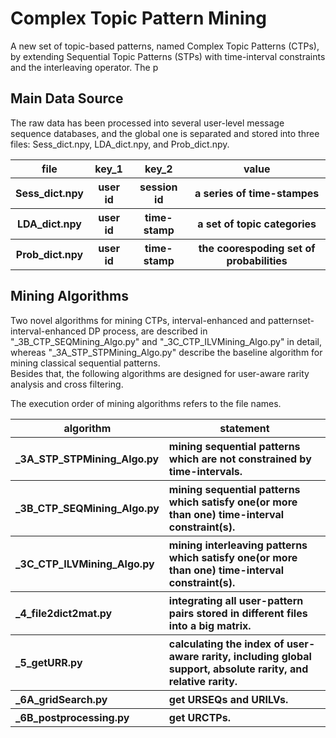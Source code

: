 # Complex Topic Pattern Mining #
A new set of topic-based patterns, named Complex Topic Patterns (CTPs), by extending Sequential Topic Patterns (STPs) with time-interval constraints and the interleaving operator. The p

## Main Data Source ##
The raw data has been processed into several user-level message sequence databases, and the global one is separated and stored into three files: Sess_dict.npy, LDA_dict.npy, and Prob_dict.npy.
<table>
        <tr>
            <th>file</th>     <th>key_1</th>    <th>key_2</th>    <th>value</th>
        </tr>
        <tr>
            <th>Sess_dict.npy</th> <th>user id</th> <th>session id</th> <th>a series of time-stampes </th>
        </tr>
        <tr>
            <th>LDA_dict.npy</th> <th>user id</th> <th>time-stamp</th> <th>a set of topic categories</th>
        </tr>
        <tr>
            <th>Prob_dict.npy</th> <th>user id</th> <th>time-stamp</th> <th>the coorespoding set of probabilities</th>
        </tr>
</table>


## Mining Algorithms ##
Two novel algorithms for mining CTPs, interval-enhanced and patternset-interval-enhanced DP process, are described in "_3B_CTP_SEQMining_Algo.py" and "_3C_CTP_ILVMining_Algo.py" in detail, whereas "_3A_STP_STPMining_Algo.py" describe the baseline algorithm for mining classical sequential patterns.  
Besides that, the following algorithms are designed for user-aware rarity analysis and cross filtering.  
  
The execution order of mining algorithms refers to the file names.
<table>
        <tr>
            <th>algorithm</th>
            <th>statement</th>
        </tr>
        <tr>
            <th align="left">_3A_STP_STPMining_Algo.py</th> 
            <th align="left">mining sequential patterns which are not constrained by time-intervals.</th>
        </tr>
        <tr>
            <th align="left">_3B_CTP_SEQMining_Algo.py</th>  
            <th align="left">mining sequential patterns which satisfy one(or more than one) time-interval constraint(s).</th>
        </tr>
        <tr>
            <th align="left">_3C_CTP_ILVMining_Algo.py</th>  
            <th align="left">mining interleaving patterns which satisfy one(or more than one) time-interval constraint(s).</th>
        </tr>
        <tr>
            <th align="left">_4_file2dict2mat.py</th>  
            <th align="left">integrating all user-pattern pairs stored in different files into a big matrix.</th>
        </tr>
        <tr>
            <th align="left">_5_getURR.py</th>  
            <th align="left">calculating the index of user-aware rarity, including global support, absolute rarity, and relative rarity.</th>
        </tr>
        <tr>
            <th align="left">_6A_gridSearch.py</th>  
            <th align="left">get URSEQs and URILVs.</th>
        </tr>
        <tr>
            <th align="left">_6B_postprocessing.py</th>  
            <th align="left">get URCTPs.</th>
        </tr>
</table>









